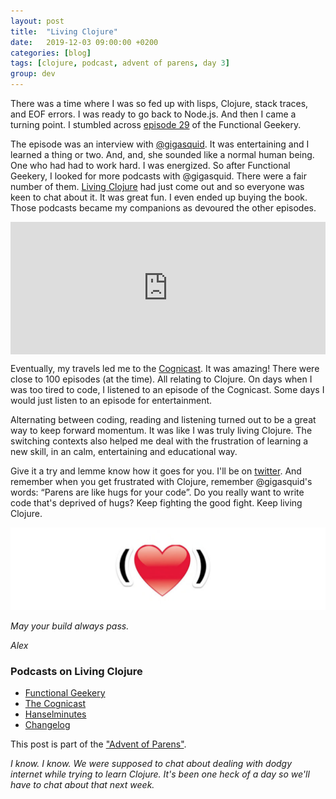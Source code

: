 ```yaml
---
layout: post
title:  "Living Clojure"
date:   2019-12-03 09:00:00 +0200
categories: [blog]
tags: [clojure, podcast, advent of parens, day 3]
group: dev
---
```


There was a time where I was so fed up with lisps, Clojure, stack traces, and EOF errors. I was ready to go back to Node.js. 
And then I came a turning point. I stumbled across [episode 29](https://www.functionalgeekery.com/episode-29-carin-meier/#t=4:43.525) of the Functional Geekery. 

The episode was an interview with [@gigasquid](https://twitter.com/gigasquid). It was entertaining and I learned a thing or two. And, and, she sounded like a normal human being. One who had had to work hard. I was energized. So after Functional Geekery, I looked for more podcasts with @gigasquid. There were a fair number of them. [Living Clojure](http://shop.oreilly.com/product/0636920034292.do?sortby=publicationDate) had just come out and so everyone was keen to chat about it. It was great fun. I even ended up buying the book. Those podcasts became my companions as devoured the other episodes.  

<div style="width:100%;height:0;padding-bottom:42%;position:relative;"><iframe src="https://giphy.com/embed/l2QDLujtcAvAr2gRa" width="100%" height="100%" style="position:absolute" frameBorder="0" class="giphy-embed" allowFullScreen></iframe></div>

Eventually, my travels led me to the [Cognicast](http://blog.cognitect.com/cognicast/088). It was amazing! There were close to 100 episodes (at the time). All relating to Clojure. On days when I was too tired to code, I listened to an episode of the Cognicast. Some days I would just listen to an episode for entertainment. 

Alternating between coding, reading and listening turned out to be a great way to keep forward momentum. It was like I was truly living Clojure. The switching contexts also helped me deal with the frustration of learning a new skill, in an calm, entertaining and educational way. 

Give it a try and lemme know how it goes for you. I'll be on [twitter](https://twitter.com/alekcz). And remember when you get frustrated with Clojure, remember @gigasquid's words: “Parens are like hugs for your code”. Do you really want to write code that's deprived of hugs? Keep fighting the good fight. Keep living Clojure. 

![Parens are like hugs for your code](/images/blog/parens.png "Parens are like hugs for your code")

_May your build always pass._

_Alex_



### Podcasts on Living Clojure
- [Functional Geekery](https://www.functionalgeekery.com/episode-29-carin-meier/#t=4:43.525)
- [The Cognicast](http://blog.cognitect.com/cognicast/088)
- [Hanselminutes](https://hanselminutes.com/464/living-clojure-with-carin-meier)
- [Changelog](https://changelog.com/podcast/171)

This post is part of the ["Advent of Parens"](/blog/2019/12/01/advent-of-parens.html).

_I know. I know. We were supposed to chat about dealing with dodgy internet while trying to learn Clojure. It's been one heck of a day so we'll have to chat about that next week._
